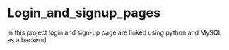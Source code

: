 # Login_and_signup_pages
 In this project login and sign-up page are linked using python and MySQL as a backend  
